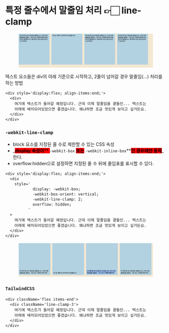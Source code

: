 # 특정 줄수에서 말줄임 처리 👉🏻 line-clamp

<figure><img src="../../.gitbook/assets/231109-1.png" alt=""><figcaption></figcaption></figure>

텍스트 요소들은 div의 아래 기준으로 시작하고, 2줄이 넘어갈 경우 말줄임(...) 처리를 하는 방법

```tsx
<div style='display:flex; align-items:end;'>
  <div>
    여기에 텍스트가 들어갈 예정입니다. 근데 이제 말줄임을 곁들인... 텍스트는
    아래에 배치되어있었으면 좋겠습니다. 왜냐하면 조금 멋있게 보이고 싶거든요.
  </div>
</div>
```



### `-webkit-line-clamp`

* block 요소를 지정된 줄 수로 제한할 수 있는 CSS 속성
* _<mark style="background-color:red;">**display 속성이**</mark><mark style="background-color:red;">** **</mark><mark style="background-color:red;">**`-webkit-box`**</mark><mark style="background-color:red;">** **</mark><mark style="background-color:red;">**또는**</mark><mark style="background-color:red;">** **</mark><mark style="background-color:red;">**`-webkit-inline-box`**</mark><mark style="background-color:red;">**인 경우에만 동작**</mark>_한다.
* overflow:hidden으로 설정하면 지정된 줄 수 뒤에 줄임표를 표시할 수 있다.

```tsx
<div style='display:flex; align-items:end;'>
  <div
    style='
            display: -webkit-box;
            -webkit-box-orient: vertical;
            -webkit-line-clamp: 2;
            overflow: hidden;
          '
  >
    여기에 텍스트가 들어갈 예정입니다. 근데 이제 말줄임을 곁들인... 텍스트는
    아래에 배치되어있었으면 좋겠습니다. 왜냐하면 조금 멋있게 보이고 싶거든요.
  </div>
</div>
```

<figure><img src="../../.gitbook/assets/231109-2.png" alt=""><figcaption></figcaption></figure>



### `TailwindCSS`

```tsx
<div className='flex items-end'>
  <div className='line-clamp-3'>
    여기에 텍스트가 들어갈 예정입니다. 근데 이제 말줄임을 곁들인... 텍스트는
    아래에 배치되어있었으면 좋겠습니다. 왜냐하면 조금 멋있게 보이고 싶거든요.
  </div>
</div>
```
